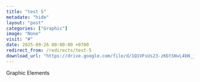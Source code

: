 ```yaml
---
title: "test 5"
metadate: "hide"
layout: "post"
categories: ["Graphic"]
image: "None"
visit: "#"
date: 2025-09-26 00:00:00 +0700
redirect_from: /redirects/test-5
download_url: "https://drive.google.com/file/d/1Q1VFsUs23-zKbtSNvL4bN_jPDYNnmeMx/view?usp=drive_link"
---
```

Graphic Elements
